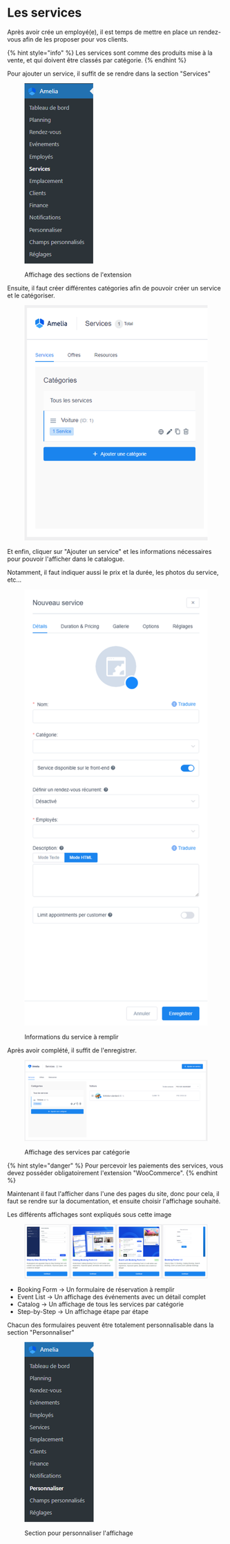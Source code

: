 # Les services

Après avoir crée un employé(e), il est temps de mettre en place un rendez-vous afin de les proposer pour vos clients.

{% hint style="info" %}
Les services sont comme des produits mise à la vente, et qui doivent être classés par catégorie.
{% endhint %}

Pour ajouter un service, il suffit de se rendre dans la section "Services"

<figure><img src="../.gitbook/assets/image (6).png" alt=""><figcaption><p>Affichage des sections de l'extension</p></figcaption></figure>

Ensuite, il faut créer différentes catégories afin de pouvoir créer un service et le catégoriser.

<figure><img src="../.gitbook/assets/image (2).png" alt=""><figcaption></figcaption></figure>

Et enfin, cliquer sur "Ajouter un service" et les informations nécessaires pour pouvoir l'afficher dans le catalogue.

Notamment, il faut indiquer aussi le prix et la durée, les photos du service, etc...

<figure><img src="../.gitbook/assets/image (13).png" alt=""><figcaption><p>Informations du service à remplir</p></figcaption></figure>

Après avoir complété, il suffit de l'enregistrer.

<figure><img src="../.gitbook/assets/image.png" alt=""><figcaption><p>Affichage des services par catégorie</p></figcaption></figure>

{% hint style="danger" %}
Pour percevoir les paiements des services, vous devez posséder obligatoirement l'extension "WooCommerce".
{% endhint %}

Maintenant il faut l'afficher dans l'une des pages du site, donc pour cela, il faut se rendre sur la documentation, et ensuite choisir l'affichage souhaité.

Les différents affichages sont expliqués sous cette image

<figure><img src="../.gitbook/assets/image (12).png" alt=""><figcaption></figcaption></figure>

* Booking Form -> Un formulaire de réservation à remplir
* Event List -> Un affichage des événements avec un détail complet
* Catalog -> Un affichage de tous les services par catégorie
* Step-by-Step -> Un affichage étape par étape

Chacun des formulaires peuvent être totalement personnalisable dans la section "Personnaliser"

<figure><img src="../.gitbook/assets/image (10).png" alt=""><figcaption><p>Section pour personnaliser l'affichage</p></figcaption></figure>
